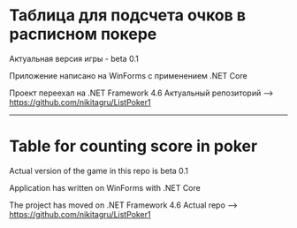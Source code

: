 # Таблица для подсчета очков в расписном покере
Актуальная версия игры - beta 0.1

Приложение написано на WinForms с применением .NET Core 

Проект переехал на .NET Framework 4.6
Актуальный репозиторий --> https://github.com/nikitagru/ListPoker1


-----------------------------------------------------------------------

# Table for counting score in poker
Actual version of the game in this repo is beta 0.1

Application has written on WinForms with .NET Core 

The project has moved on .NET Framework 4.6
Actual repo --> https://github.com/nikitagru/ListPoker1
